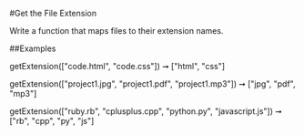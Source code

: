 #Get the File Extension

Write a function that maps files to their extension names.

##Examples

getExtension(["code.html", "code.css"])
➞ ["html", "css"]

getExtension(["project1.jpg", "project1.pdf", "project1.mp3"])
➞ ["jpg", "pdf", "mp3"]

getExtension(["ruby.rb", "cplusplus.cpp", "python.py", "javascript.js"])
➞ ["rb", "cpp", "py", "js"]